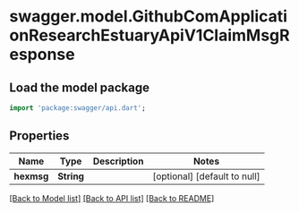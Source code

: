# swagger.model.GithubComApplicationResearchEstuaryApiV1ClaimMsgResponse

## Load the model package
```dart
import 'package:swagger/api.dart';
```

## Properties
Name | Type | Description | Notes
------------ | ------------- | ------------- | -------------
**hexmsg** | **String** |  | [optional] [default to null]

[[Back to Model list]](../README.md#documentation-for-models) [[Back to API list]](../README.md#documentation-for-api-endpoints) [[Back to README]](../README.md)


